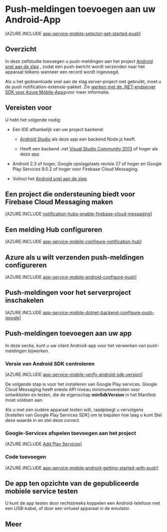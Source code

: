 <properties
    pageTitle="Push-meldingen aan Android-App met Azure mobiele Apps toevoegen"
    description="Informatie over het gebruik van Azure Mobile-Apps te push-meldingen verzenden naar uw Android-app."
    services="app-service\mobile"
    documentationCenter="android"
    manager="erikre"
    editor=""
    authors="ysxu"/>

<tags
    ms.service="app-service-mobile"
    ms.workload="mobile"
    ms.tgt_pltfrm="mobile-android"
    ms.devlang="java"
    ms.topic="article"
    ms.date="10/12/2016"
    ms.author="yuaxu"/>

# <a name="add-push-notifications-to-your-android-app"></a>Push-meldingen toevoegen aan uw Android-App

[AZURE.INCLUDE [app-service-mobile-selector-get-started-push](../../includes/app-service-mobile-selector-get-started-push.md)]

## <a name="overview"></a>Overzicht
In deze zelfstudie toevoegen u push-meldingen aan het project [Android snel aan de slag] , zodat een push-bericht wordt verzonden naar het apparaat telkens wanneer een record wordt ingevoegd.

Als u het gedownloade snel aan de slag server-project niet gebruikt, moet u de push notification-extensie-pakket. Zie [werken met de .NET-endserver SDK voor Azure Mobile-Apps](app-service-mobile-dotnet-backend-how-to-use-server-sdk.md)voor meer informatie.

## <a name="prerequisites"></a>Vereisten voor

U hebt het volgende nodig:

* Een IDE afhankelijk van uw project backend:

    * [Android Studio](https://developer.android.com/sdk/index.html) als deze app een backend Node.js heeft.

    * Heeft een backend .net [Visual Studio Community 2013](https://go.microsoft.com/fwLink/p/?LinkID=391934) of hoger als deze app.

* Android 2.3 of hoger, Google opslagplaats revisie 27 of hoger en Google Play Services 9.0.2 of hoger voor Firebase Cloud Messaging.

* Voltooi het [Android snel aan de slag].

## <a name="create-a-project-that-supports-firebase-cloud-messaging"></a>Een project die ondersteuning biedt voor Firebase Cloud Messaging maken

[AZURE.INCLUDE [notification-hubs-enable-firebase-cloud-messaging](../../includes/notification-hubs-enable-firebase-cloud-messaging.md)]

## <a name="configure-a-notification-hub"></a>Een melding Hub configureren

[AZURE.INCLUDE [app-service-mobile-configure-notification-hub](../../includes/app-service-mobile-configure-notification-hub.md)]

## <a name="configure-azure-to-send-push-notifications"></a>Azure als u wilt verzenden push-meldingen configureren

[AZURE.INCLUDE [app-service-mobile-android-configure-push](../../includes/app-service-mobile-android-configure-push-for-firebase.md)]

## <a name="enable-push-notifications-for-the-server-project"></a>Push-meldingen voor het serverproject inschakelen

[AZURE.INCLUDE [app-service-mobile-dotnet-backend-configure-push-google](../../includes/app-service-mobile-dotnet-backend-configure-push-google.md)]

## <a name="add-push-notifications-to-your-app"></a>Push-meldingen toevoegen aan uw app

In deze sectie, kunt u uw client Android-app voor het verwerken van push-meldingen bijwerken.

### <a name="verify-android-sdk-version"></a>Versie van Android SDK controleren

[AZURE.INCLUDE [app-service-mobile-verify-android-sdk-version](../../includes/app-service-mobile-verify-android-sdk-version.md)]

De volgende stap is voor het installeren van Google Play services. Google Cloud Messaging heeft enkele API niveau minimumvereisten voor ontwikkelen en testen, die de eigenschap **minSdkVersion** in het Manifest moet voldoen aan.

Als u met een oudere apparaat testen wilt, raadpleegt u vervolgens [Instellen van Google Play Services SDK] om te bepalen hoe laag u kunt Stel deze waarde in en stel deze correct.

### <a name="add-google-play-services-to-the-project"></a>Google-Services afspelen toevoegen aan het project

[AZURE.INCLUDE [Add Play Services](../../includes/app-service-mobile-add-google-play-services.md)]

### <a name="add-code"></a>Code toevoegen

[AZURE.INCLUDE [app-service-mobile-android-getting-started-with-push](../../includes/app-service-mobile-android-getting-started-with-push.md)]

## <a name="test-the-app-against-the-published-mobile-service"></a>De app ten opzichte van de gepubliceerde mobiele service testen

U kunt de app testen door rechtstreeks koppelen een Android-telefoon met een USB-kabel, of door een virtueel apparaat in de emulator.

## <a name="more"></a>Meer

<!-- URLs -->
[Android snel aan de slag]: app-service-mobile-android-get-started.md

[Google Play Services SDK instellen]:https://developers.google.com/android/guides/setup
